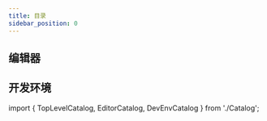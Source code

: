 ```yaml
---
title: 目录
sidebar_position: 0
---
```


<TopLevelCatalog />

## 编辑器

<EditorCatalog />

## 开发环境

<DevEnvCatalog />

import { TopLevelCatalog, EditorCatalog, DevEnvCatalog } from './Catalog';
